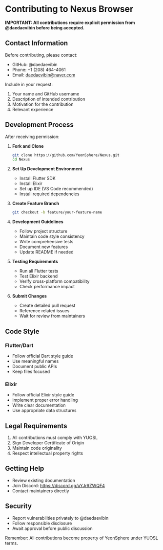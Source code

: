 # Contributing to Nexus Browser

**IMPORTANT: All contributions require explicit permission from @daedaevibin before being accepted.**

## Contact Information

Before contributing, please contact:
- GitHub: @daedaevibin
- Phone: +1 (208) 464-4061
- Email: daedaevibin@naver.com

Include in your request:
1. Your name and GitHub username
2. Description of intended contribution
3. Motivation for the contribution
4. Relevant experience

## Development Process

After receiving permission:

1. **Fork and Clone**
   ```bash
   git clone https://github.com/YeonSphere/Nexus.git
   cd Nexus
   ```

2. **Set Up Development Environment**
   - Install Flutter SDK
   - Install Elixir
   - Set up IDE (VS Code recommended)
   - Install required dependencies

3. **Create Feature Branch**
   ```bash
   git checkout -b feature/your-feature-name
   ```

4. **Development Guidelines**
   - Follow project structure
   - Maintain code style consistency
   - Write comprehensive tests
   - Document new features
   - Update README if needed

5. **Testing Requirements**
   - Run all Flutter tests
   - Test Elixir backend
   - Verify cross-platform compatibility
   - Check performance impact

6. **Submit Changes**
   - Create detailed pull request
   - Reference related issues
   - Wait for review from maintainers

## Code Style

### Flutter/Dart
- Follow official Dart style guide
- Use meaningful names
- Document public APIs
- Keep files focused

### Elixir
- Follow official Elixir style guide
- Implement proper error handling
- Write clear documentation
- Use appropriate data structures

## Legal Requirements

1. All contributions must comply with YUOSL
2. Sign Developer Certificate of Origin
3. Maintain code originality
4. Respect intellectual property rights

## Getting Help

- Review existing documentation
- Join Discord: https://discord.gg/uYJr9ZWQF4
- Contact maintainers directly

## Security

- Report vulnerabilities privately to @daedaevibin
- Follow responsible disclosure
- Await approval before public discussion

Remember: All contributions become property of YeonSphere under YUOSL terms.